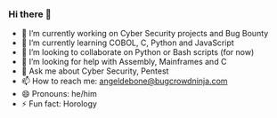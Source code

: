 ### Hi there 👋

- 🔭 I’m currently working on Cyber Security projects and Bug Bounty
- 🌱 I’m currently learning COBOL, C, Python and JavaScript 
- 👯 I’m looking to collaborate on Python or Bash scripts (for now)
- 🤔 I’m looking for help with Assembly, Mainframes and C
- 💬 Ask me about Cyber Security, Pentest
- 📫 How to reach me: angeldebone@bugcrowdninja.com
- 😄 Pronouns: he/him
- ⚡ Fun fact: Horology

